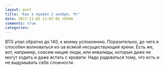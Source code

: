 ```yaml
---
layout: post
title: "Как я провёл 2 ноября, Чт"
date: 2017-11-02 11:07:02 +0300
comments: true
categories: 
---
```



BTG упал обратно до 140, к моему успокоению. Поразительно, до чего я способен волноваться из-за всякой несуществующей хрени. Есть же, вот, например, совсем нищие люди, или инвалиды, которые даже не могут ходить и даже встать с кровати. Надо радоваться тому, что есть и не выдумывать себе сложности. 